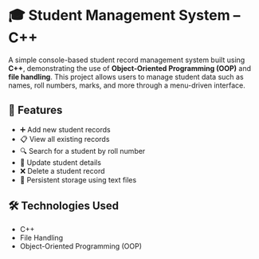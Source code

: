 # 🎓 Student Management System – C++

A simple console-based student record management system built using **C++**, demonstrating the use of **Object-Oriented Programming (OOP)** and **file handling**. This project allows users to manage student data such as names, roll numbers, marks, and more through a menu-driven interface.

## 🚀 Features

- ➕ Add new student records  
- 📋 View all existing records  
- 🔍 Search for a student by roll number  
- 📝 Update student details  
- ❌ Delete a student record  
- 💾 Persistent storage using text files

## 🛠️ Technologies Used

- C++  
- File Handling  
- Object-Oriented Programming (OOP)
